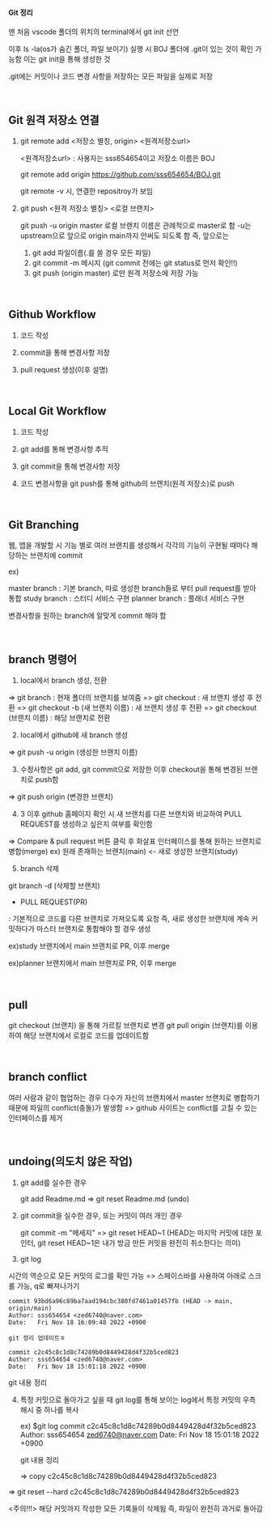 #### Git 정리

맨 처음 vscode 폴더의 위치의 terminal에서 git init 선언

이후 ls -la(os가 숨긴 폴더, 파일 보이기) 실행 시 BOJ 폴더에 .git이 있는 것이 확인 가능함 이는 git init을 통해 생성한 것

.git에는 커밋이나 코드 변경 사항을 저장하는 모든 파일을 실제로 저장

<br/>

## Git 원격 저장소 연결

1. git remote add <저장소 별칭, origin> <원격저장소url>

    <원격저장소url> : 사용자는 sss654654이고 저장소 이름은 BOJ

    git remote add origin https://github.com/sss654654/BOJ.git

    git remote -v 시, 연결한 repositroy가 보임

2. git push <원격 저장소 별칭> <로컬 브랜치>
   
    git push -u origin master
    로컬 브랜치 이름은 관례적으로 master로 함
    -u는 upstream으로 앞으로 origin main까지 안써도 되도록 함
    즉, 앞으로는 
    1. git add 파일이름(.를 쓸 경우 모든 파일)
    2. git commit -m 메시지 (git commit 전에는 git status로 먼저 확인!!)
    3. git push (origin master)
   로만 원격 저장소에 저장 가능

<br/>

## Github Workflow

1. 코드 작성

2. commit을 통해 변경사항 저장

3. pull request 생성(이후 설명)

<br/>

## Local Git Workflow

1. 코드 작성

2. git add를 통해 변경사항 추적

3. git commit을 통해 변경사항 저장

4. 코드 변경사항을 git push를 통해 github의 브랜치(원격 저장소)로 push 

<br/>

## Git Branching

웹, 앱을 개발할 시 기능 별로 여러 브랜치를 생성해서 각각의 기능이 구현될 때마다 해당하는 브랜치에 commit

ex) 

master branch : 기본 branch, 따로 생성한 branch들로 부터 pull request를 받아 통합
study branch : 스터디 서비스 구현
planner branch :  플래너 서비스 구현

변경사항을 원하는 branch에 알맞게 commit 해야 함

<br/>

## branch 명령어

1. local에서 branch 생성, 전환
 
=> git branch : 현재 폴더의 브랜치를 보여줌
=> git checkout : 새 브랜치 생성 후 전환
=> git checkout -b (새 브랜치 이름) : 새 브랜치 생성 후 전환
=> git checkout (브랜치 이름) : 해당 브랜치로 전환 

2. local에서 github에 새 branch 생성

=> git push -u origin (생성한 브랜치 이름)

3. 수정사항은 git add, git commit으로 저장한 이후 checkout을 통해 변경된 브랜치로 push함 

=> git push origin (변경한 브랜치)

4. 3 이후 github 홈페이지 확인 시 새 브랜치를 다른 브랜치와 비교하여 PULL REQUEST를 생성하고 싶은지 여부를 확인함

=> Compare & pull request 버튼 클릭 후 화살표 인터페이스를 통해 원하는 브랜치로 병합(merge)
ex) 원래 존재하는 브랜치(main) <- 새로 생성한 브랜치(study)

5. branch 삭제
   
git branch -d (삭제할 브랜치)

* PULL REQUEST(PR)

: 기본적으로 코드를 다른 브랜치로 가져오도록 요청
즉, 새로 생성한 브랜치에 계속 커밋하다가 마스터 브랜치로 통합해야 할 경우 생성

ex)study 브랜치에서 main 브랜치로 PR, 이후 merge

ex)planner 브랜치에서 main 브랜치로 PR, 이후 merge

<br/>

## pull

git checkout (브랜치) 을 통해 가르킬 브랜치로 변경
git pull origin (브랜치)를 이용하여 해당 브랜치에서 로컬로 코드를 업데이트함

<br/>

## branch conflict

여러 사람과 같이 협업하는 경우 다수가 자신의 브랜치에서 master 브랜치로 병합하기 때문에 파일의 conflict(충돌)가 발생함
=> github 사이트는 conflict를 고칠 수 있는 인터페이스를 제거

<br/>

## undoing(의도치 않은 작업)

1. git add를 실수한 경우

    git add Readme.md
    => git reset Readme.md (undo)

2. git commit을 실수한 경우, 또는 커밋이 여러 개인 경우
   
    git commit -m "메세지"
    => git reset HEAD~1
    (HEAD는 마지막 커밋에 대한 포인터, git reset HEAD~1은 내가 방금 만든 커밋을 완전히 취소한다는 의미)

3. git log

시간의 역순으로 모든 커밋의 로그를 확인 가능
=> 스페이스바를 사용하여 아래로 스크롤 가능, q로 빠져나가기

    commit 93bd6a96c89ba7aad194cbc380fd7461a01457fb (HEAD -> main, origin/main)
    Author: sss654654 <zed6740@naver.com>
    Date:   Fri Nov 18 16:09:48 2022 +0900

    git 정리 업데이트ㅎ

    commit c2c45c8c1d8c74289b0d8449428d4f32b5ced823
    Author: sss654654 <zed6740@naver.com>
    Date:   Fri Nov 18 15:01:18 2022 +0900

git 내용 정리

4. 특정 커밋으로 돌아가고 싶을 때
git log를 통해 보이는 log에서 특정 커밋의 우측 해시 중 하나를 복사

    ex) $git log
    commit c2c45c8c1d8c74289b0d8449428d4f32b5ced823
    Author: sss654654 <zed6740@naver.com>
    Date:   Fri Nov 18 15:01:18 2022 +0900

    git 내용 정리

    => copy c2c45c8c1d8c74289b0d8449428d4f32b5ced823

=> git reset --hard c2c45c8c1d8c74289b0d8449428d4f32b5ced823

<주의!!!>
해당 커밋까지 작성한 모든 기록들이 삭제됨 즉, 파일이 완전히 과거로 돌아감